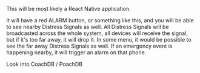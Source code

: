 This will be most likely a React Native application.

It will have a red ALARM button, or something like this, and you will be able to see nearby Distress Signals as well.
All Distress Signals will be broadcasted across the whole system, all devices will receive the signal, but if it's too far away, it will drop it.
In some menu, it would be possible to see the far away Distress Signals as well.
If an emergency event is happening nearby, it will trigger an alarm on that phone.


Look into CoachDB / PoachDB